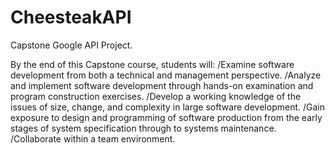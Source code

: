# CheesteakAPI
Capstone Google API Project.

By the end of this Capstone course, students will:
/Examine software development from both a technical and management perspective.
/Analyze and implement software development through hands-on examination and program construction exercises.
/Develop a working knowledge of the issues of size, change, and complexity in large software development.
/Gain exposure to design and programming of software production from the early stages of system specification through to systems maintenance.
/Collaborate within a team environment.  

